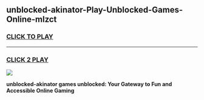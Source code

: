 
## unblocked-akinator-Play-Unblocked-Games-Online-mlzct
<h3>
<a href="https://premium76.site?title=unblocked-akinator&ref=25A">CLICK TO PLAY</a></h3>
<hr>

<h3>
<a href="https://premium76.site?title=unblocked-akinator&ref=25A">CLICK 2 PLAY</a>
  
</h3>

<a href="https://premium76.site?title=unblocked-akinator&ref=25A"><img src="https://clearcache.store/games.png"></a>


**unblocked-akinator games unblocked: Your Gateway to Fun and Accessible Online Gaming**
